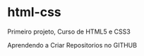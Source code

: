 # html-css
Primeiro projeto,
 Curso  de HTML5 e CSS3        

 Aprendendo a Criar Repositorios no GITHUB
 
